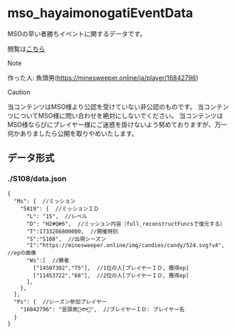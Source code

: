 # mso_hayaimonogatiEventData
MSOの早い者勝ちイベントに関するデータです。


閲覧は[こちら](https://misosyokunin.github.io/mso_hayaimonogatiEventData/main.htm)

> [!NOTE]
> 作った人: 魚頭男(https://minesweeper.online/ja/player/16842796)


> [!CAUTION]
> 当コンテンツはMSO様より公認を受けていない非公認のものです。
> 当コンテンツについてMSO様に問い合わせを絶対にしないでください。
> 当コンテンツはMSO様ならびにプレイヤー様にご迷惑を掛けないよう努めておりますが、万一何かありましたら公開を取りやめいたします。

## データ形式

### ./S108/data.json
```
{
  "Ms": {  //ミッション
    "5819": {  //ミッションＩＤ
      "L": "15",  //レベル
      "D": "H2#Q#6",  //ミッション内容（full_reconstructFuncsで復元する）
      "T":1733266800000,  //開催時刻
      "S":"S108",  //出現シーズン
      "I":"https://minesweeper.online/img/candies/candy/524.svg?v4",  //epの画像
      "Ws":[  //勝者
        ["14507302","75"],  //1位の人[プレイヤーＩＤ, 獲得ep]
        ["11453722","68"],  //2位の人[プレイヤーＩＤ, 獲得ep]
      ],
    },
  },
  "Ps": {  //シーズン参加プレイヤー
    "16842796": "昱頭男🌅🐟🎍",  //プレイヤーＩＤ: プレイヤー名
  }
}
```
